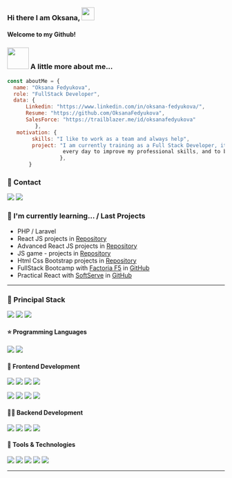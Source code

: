 ### Hi there I am Oksana, <img src="https://raw.githubusercontent.com/aemmadi/aemmadi/master/wave.gif" width="30"> 

#### Welcome to my Github!

### <img src="https://media.giphy.com/media/VgCDAzcKvsR6OM0uWg/giphy.gif" width="50"> A little more about me...  


```javascript
const aboutMe = {
  name: "Oksana Fedyukova",
  role: "FullStack Developer",
  data: { 
      Linkedin: "https://www.linkedin.com/in/oksana-fedyukova/", 
      Resume: "https://github.com/OksanaFedyukova",
      SalesForce: "https://trailblazer.me/id/oksanafedyukova"
         },
   motivation: {    
        skills: "I like to work as a team and always help",
        project: "I am currently training as a Full Stack Developer, it inspires me to learn frontend and backend 
                  every day to improve my professional skills, and to be part of a team",
                 },
       }
```

### 📇 Contact
<p>
  <a href="https://www.linkedin.com/in/oksana-fedyukova/"><img src="https://img.shields.io/badge/LinkedIn-0077B5?style=for-the-badge&logo=linkedin&logoColor=white"></a>
   <a href="mailto:avseniya22@gmail.com"><img src="https://img.shields.io/badge/Gmail-D14836?style=for-the-badge&logo=gmail&logoColor=white"></a>
</p>

### 🌱 I'm currently learning... / Last Projects

- PHP / Laravel
- React JS  projects in <a href="https://github.com/OksanaFedyukova/rankingapp" target="_blank">Repository</a> 
- Advanced React JS  projects in <a href="https://github.com/OksanaFedyukova/crud-react-client" target="_blank">Repository</a>
- JS game - projects in <a href="https://github.com/OksanaFedyukova/monster-nom-nom" target="_blank">Repository</a> 
- Html Css Bootstrap projects in <a href="https://github.com/OksanaFedyukova/CatSpace" target="_blank">Repository</a>
- FullStack Bootcamp with <a href="https://factoriaf5.org/" target="_blank">Factoria F5</a> in <a href="https://github.com/OksanaFedyukova" target="_blank">GitHub</a>
- Practical React  with <a href="https://www.softserveinc.com/en-us" target="_blank">SoftServe</a> in <a href="https://github.com/OksanaFedyukova" target="_blank">GitHub</a>

---

<h3>
  🚀 Principal Stack
</h3> 
<p>
  <img src="https://img.shields.io/badge/React-20232A?style=for-the-badge&logo=react&logoColor=61DAFB">
  <img src="https://img.shields.io/badge/Laravel-FF2D20?style=for-the-badge&logo=laravel&logoColor=white">
  <img src="https://img.shields.io/badge/MySQL-00000F?style=for-the-badge&logo=mysql&logoColor=white">
  
</p>
  
<h4> ⭐ Programming Languages</h4>
<p>
  <img src="https://img.shields.io/badge/JavaScript-F7DF1E?style=for-the-badge&logo=javascript&logoColor=black">
  <img src="https://img.shields.io/badge/PHP-777BB4?style=for-the-badge&logo=php&logoColor=white">
</p>

<h4>📌 Frontend Development</h4>
<p>
  <img src="https://img.shields.io/badge/HTML5-E34F26?style=for-the-badge&logo=html5&logoColor=white">
  <img src="https://img.shields.io/badge/CSS3-1572B6?style=for-the-badge&logo=css3&logoColor=white">
  <img src="https://img.shields.io/badge/Sass-CC6699?style=for-the-badge&logo=sass&logoColor=white">
  <img src="https://img.shields.io/badge/Bootstrap-563D7C?style=for-the-badge&logo=bootstrap&logoColor=white">
  
 </p>
 <p>
  <img src="https://img.shields.io/badge/styled--components-DB7093?style=for-the-badge&logo=styled-components&logoColor=white">
  <img src="https://img.shields.io/badge/Material--UI-0081CB?style=for-the-badge&logo=material-ui&logoColor=white">
  <img src="https://img.shields.io/badge/React-20232A?style=for-the-badge&logo=react&logoColor=61DAFB">
  <img src="https://img.shields.io/badge/Redux-593D88?style=for-the-badge&logo=redux&logoColor=white">
</p>

<h4>👩‍💻 Backend Development</h4>
<p>
  <img src="https://img.shields.io/badge/PHP-777BB4?style=for-the-badge&logo=php&logoColor=white">
  <img src="https://img.shields.io/badge/Laravel-FF2D20?style=for-the-badge&logo=laravel&logoColor=white">
  <img src="https://img.shields.io/badge/Node.js-339933?style=for-the-badge&logo=nodedotjs&logoColor=white">
  <img src="https://img.shields.io/badge/MySQL-00000F?style=for-the-badge&logo=mysql&logoColor=white">
  
</p>
<h4>💾 Tools & Technologies</h4>
<p>
  <img src="https://img.shields.io/badge/Git-F05032?style=for-the-badge&logo=git&logoColor=white">
  <img src="https://img.shields.io/badge/GitHub-100000?style=for-the-badge&logo=github&logoColor=white">
  <img src="https://img.shields.io/badge/Jira-000000?style=for-the-badge&logo=jira&logoColor=white">
  <img src="https://img.shields.io/badge/Postman-FF6C37?style=for-the-badge&logo=Postman&logoColor=white">
  <img src="https://img.shields.io/badge/Vercel-000000?style=for-the-badge&logo=vercel&logoColor=white">
</p>

---




